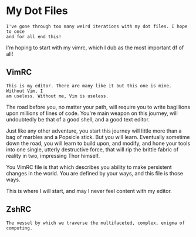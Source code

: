My Dot Files
============
```
I've gone through too many weird iterations with my dot files. I hope to once
and for all end this!
```

I'm hoping to start with my vimrc, which I dub as the most important df of all!

VimRC
-----
```
This is my editor. There are many like it but this one is mine. Without Vim, I 
am useless. Without me, Vim is useless.
```

The road before you, no matter your path, will require you to write bagillions
upon millions of lines of code. You're main weapon on this journey, will
undoubtedly be that of a good shell, and a good text editor.

Just like any other adventure, you start this journey will little more than a
bag of marbles and a Popsicle stick. But you will learn. Eventually sometime
down the road, you will learn to build upon, and modify, and hone your tools
into one single, utterly destructive force, that will rip the brittle fabric of
reality in two, impressing Thor himself.

You VimRC file is that which describes you ability to make persistent changes
in the world. You are defined by your ways, and this file is those ways.

This is where I will start, and may I never feel content with my editor.



ZshRC
-----
```
The vessel by which we traverse the multifaceted, complex, enigma of computing.
```


